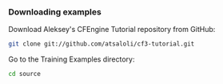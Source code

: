 ### Downloading examples

Download Aleksey's CFEngine Tutorial repository from GitHub:

```bash
git clone git://github.com/atsaloli/cf3-tutorial.git
```

Go to the Training Examples directory:

```bash
cd source
```
